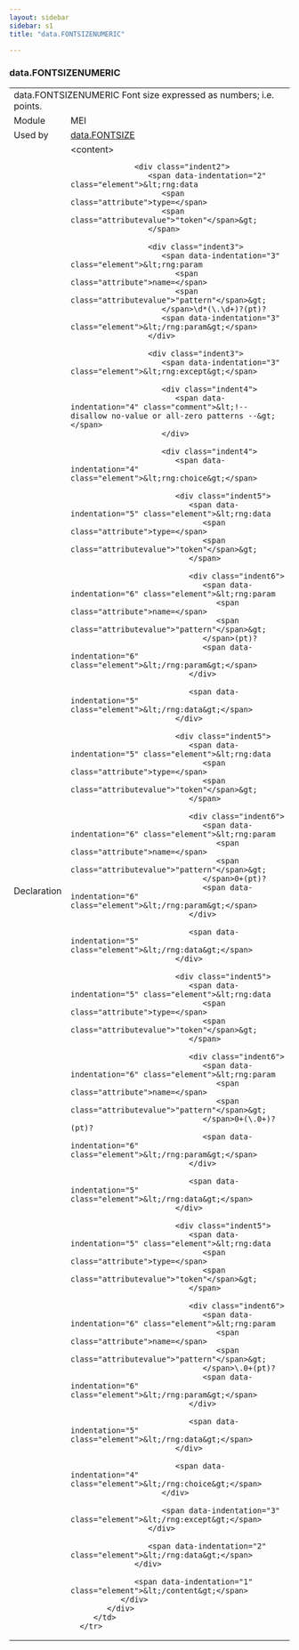 ```yaml
---
layout: sidebar
sidebar: s1
title: "data.FONTSIZENUMERIC"

---
```


<div class="macroSpec">
   <h3 id="data.FONTSIZENUMERIC">data.FONTSIZENUMERIC</h3>
   <table class="wovenodd">
      <tr>
         <td colspan="2" class="wovenodd-col2">
            <span class="label">data.FONTSIZENUMERIC</span> Font size expressed as numbers; i.e. points.
         </td>
      </tr>
      <tr>
         <td class="wovenodd-col1">
            <span class="label" lang="en">Module</span>
         </td>
         <td class="wovenodd-col2">MEI</td>
      </tr>
      <tr>
         <td class="wovenodd-col1">
            <span class="label" lang="en">Used by</span>
         </td>
         <td class="wovenodd-col2">
            <div class="parent">
               <a class="link_odd" href="/v3/data.FONTSIZE">data.FONTSIZE</a>
            </div>
         </td>
      </tr>
      <tr>
         <td class="wovenodd-col1">
            <span class="label" lang="en">Declaration</span>
         </td>
         <td class="wovenodd-col2">
            <div xml:space="preserve" class="pre">
               <div class="indent1">
                  <span data-indentation="1" class="element">&lt;content&gt;</span>
                  
                  <div class="indent2">
                     <span data-indentation="2" class="element">&lt;rng:data 
                        <span class="attribute">type=</span>
                        <span class="attributevalue">"token"</span>&gt;
                     </span>
                     
                     <div class="indent3">
                        <span data-indentation="3" class="element">&lt;rng:param 
                           <span class="attribute">name=</span>
                           <span class="attributevalue">"pattern"</span>&gt;
                        </span>\d*(\.\d+)?(pt)?
                        <span data-indentation="3" class="element">&lt;/rng:param&gt;</span>
                     </div>
                     
                     <div class="indent3">
                        <span data-indentation="3" class="element">&lt;rng:except&gt;</span>
                        
                        <div class="indent4">
                           <span data-indentation="4" class="comment">&lt;!-- disallow no-value or all-zero patterns --&gt;</span>
                        </div>
                        
                        <div class="indent4">
                           <span data-indentation="4" class="element">&lt;rng:choice&gt;</span>
                           
                           <div class="indent5">
                              <span data-indentation="5" class="element">&lt;rng:data 
                                 <span class="attribute">type=</span>
                                 <span class="attributevalue">"token"</span>&gt;
                              </span>
                              
                              <div class="indent6">
                                 <span data-indentation="6" class="element">&lt;rng:param 
                                    <span class="attribute">name=</span>
                                    <span class="attributevalue">"pattern"</span>&gt;
                                 </span>(pt)?
                                 <span data-indentation="6" class="element">&lt;/rng:param&gt;</span>
                              </div>
                              
                              <span data-indentation="5" class="element">&lt;/rng:data&gt;</span>
                           </div>
                           
                           <div class="indent5">
                              <span data-indentation="5" class="element">&lt;rng:data 
                                 <span class="attribute">type=</span>
                                 <span class="attributevalue">"token"</span>&gt;
                              </span>
                              
                              <div class="indent6">
                                 <span data-indentation="6" class="element">&lt;rng:param 
                                    <span class="attribute">name=</span>
                                    <span class="attributevalue">"pattern"</span>&gt;
                                 </span>0+(pt)?
                                 <span data-indentation="6" class="element">&lt;/rng:param&gt;</span>
                              </div>
                              
                              <span data-indentation="5" class="element">&lt;/rng:data&gt;</span>
                           </div>
                           
                           <div class="indent5">
                              <span data-indentation="5" class="element">&lt;rng:data 
                                 <span class="attribute">type=</span>
                                 <span class="attributevalue">"token"</span>&gt;
                              </span>
                              
                              <div class="indent6">
                                 <span data-indentation="6" class="element">&lt;rng:param 
                                    <span class="attribute">name=</span>
                                    <span class="attributevalue">"pattern"</span>&gt;
                                 </span>0+(\.0+)?(pt)?
                                 <span data-indentation="6" class="element">&lt;/rng:param&gt;</span>
                              </div>
                              
                              <span data-indentation="5" class="element">&lt;/rng:data&gt;</span>
                           </div>
                           
                           <div class="indent5">
                              <span data-indentation="5" class="element">&lt;rng:data 
                                 <span class="attribute">type=</span>
                                 <span class="attributevalue">"token"</span>&gt;
                              </span>
                              
                              <div class="indent6">
                                 <span data-indentation="6" class="element">&lt;rng:param 
                                    <span class="attribute">name=</span>
                                    <span class="attributevalue">"pattern"</span>&gt;
                                 </span>\.0+(pt)?
                                 <span data-indentation="6" class="element">&lt;/rng:param&gt;</span>
                              </div>
                              
                              <span data-indentation="5" class="element">&lt;/rng:data&gt;</span>
                           </div>
                           
                           <span data-indentation="4" class="element">&lt;/rng:choice&gt;</span>
                        </div>
                        
                        <span data-indentation="3" class="element">&lt;/rng:except&gt;</span>
                     </div>
                     
                     <span data-indentation="2" class="element">&lt;/rng:data&gt;</span>
                  </div>
                  
                  <span data-indentation="1" class="element">&lt;/content&gt;</span>
               </div>
            </div>
         </td>
      </tr>
   </table>
</div>